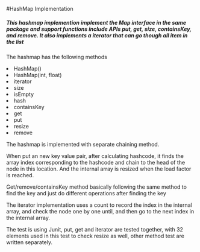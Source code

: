 #HashMap Implementation 

<h5> This hashmap implemention implement the Map interface in the same package 
and support functions include APIs put, get, size, containsKey, and remove. It also implements
a iterator that can go though all item in the list </h5>

<p>The hashmap has the following methods
<li>HashMap() 
<li>HashMap(int, float)
<li>iterator
<li>size
<li>isEmpty
<li>hash
<li>containsKey
<li>get
<li>put
<li>resize
<li>remove</li> </p>

<p>
The hashmap is implemented with separate chaining method.
<p> When put an new key value pair, after calculating hashcode, it finds the array index corresponding to
the hashcode and chain to the head of the node in this location.
And the internal array is resized when the load factor is reached.</p>

<p>
Get/remove/containsKey method basically following the same method to find the key
and just do different operations after finding the key</p>

<p>
The iterator implementation uses a count to record the index in the 
internal array, and check the node one by one until, and then go to 
the next index in the internal array. </p>

<p>
The test is using Junit, put, get and iterator are tested together,
with 32 elements used in this test to check resize as well,
other method test are written separately. </p> 

